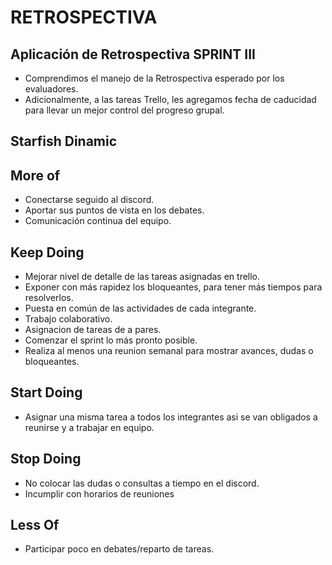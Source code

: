 # RETROSPECTIVA

## Aplicación de Retrospectiva SPRINT III

* Comprendimos el manejo de la Retrospectiva esperado por los evaluadores.
* Adicionalmente, a las tareas Trello, les agregamos fecha de caducidad para llevar un mejor control del progreso grupal.


## Starfish Dinamic

## More of

* Conectarse seguido al discord.
* Aportar sus puntos de vista en los debates.
* Comunicación continua del equipo.


## Keep Doing

* Mejorar nivel de detalle de las tareas asignadas en trello.
* Exponer con más rapidez los bloqueantes, para tener más tiempos para resolverlos.
* Puesta en común de las actividades de cada integrante.
* Trabajo colaborativo.
* Asignacion de tareas de a pares.
* Comenzar el sprint lo más pronto posible.
* Realiza al menos una reunion semanal para mostrar avances, dudas o bloqueantes.


## Start Doing

* Asignar una misma tarea a todos los integrantes asi se van obligados a reunirse y a trabajar en equipo.


## Stop Doing

* No colocar las dudas o consultas a tiempo en el discord.
* Incumplir con horarios de reuniones


## Less Of

* Participar poco en debates/reparto de tareas.
